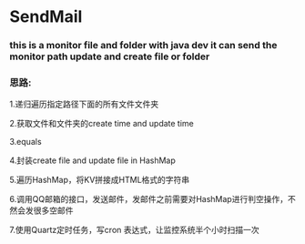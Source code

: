# SendMail

### this is a monitor file and folder with java dev it can send the monitor path update and create file or folder

### 思路:
 1.递归遍历指定路径下面的所有文件文件夹
 
 2.获取文件和文件夹的create time and update time
 
 3.equals
 
 4.封装create file and update file in HashMap
 
 5.遍历HashMap，将KV拼接成HTML格式的字符串
 
 6.调用QQ邮箱的接口，发送邮件，发邮件之前需要对HashMap进行判空操作，不然会发很多空邮件
 
 7.使用Quartz定时任务，写cron 表达式，让监控系统半个小时扫描一次
